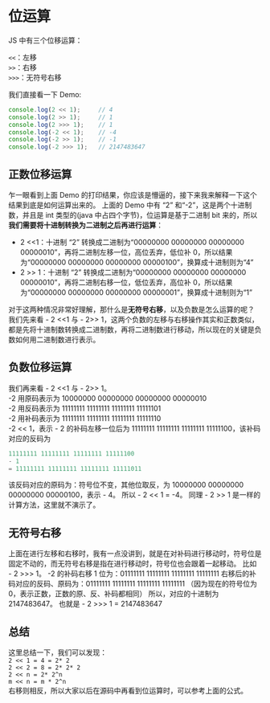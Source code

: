 
# 位运算

JS 中有三个位移运算：

 `<<`：左移   
 `>>`：右移    
 `>>>`：无符号右移  

我们直接看一下 Demo:

```js
console.log(2 << 1);     // 4
console.log(2 >> 1);     // 1
console.log(2 >>> 1);    // 1
console.log(-2 << 1);    // -4
console.log(-2 >> 1);    // -1
console.log(-2 >>> 1);   // 2147483647
```

## 正数位移运算

乍一眼看到上面 Demo 的打印结果，你应该是懵逼的，接下来我来解释一下这个结果到底是如何运算出来的。 上面的 Demo 中有 “2” 和“-2”，这是两个十进制数，并且是 int 类型的(java 中占四个字节)，位运算是基于二进制 bit 来的，所以**我们需要将十进制转换为二进制之后再进行运算**：

*   2 <<1：十进制 “2” 转换成二进制为“00000000 00000000 00000000 00000010”，再将二进制左移一位，高位丢弃，低位补 0，所以结果为“00000000 00000000 00000000 00000100”，换算成十进制则为“4”
*   2 >> 1：十进制 “2” 转换成二进制为“00000000 00000000 00000000 00000010”，再将二进制右移一位，低位丢弃，高位补 0，所以结果为“00000000 00000000 00000000 00000001”，换算成十进制则为“1”

对于这两种情况非常好理解，那什么是**无符号右移**，以及负数是怎么运算的呢？ 我们先来看 - 2 <<1 与 - 2>> 1，这两个负数的左移与右移操作其实和正数类似，都是先将十进制数转换成二进制数，再将二进制数进行移动，所以现在的关键是负数如何用二进制数进行表示。

## 负数位移运算


我们再来看 - 2 <<1 与 - 2>> 1。   
-2 用原码表示为 10000000 00000000 00000000 00000010   
-2 用反码表示为 11111111 11111111 11111111 11111101   
-2 用补码表示为 11111111 11111111 11111111 11111110   
-2 << 1，表示 - 2 的补码左移一位后为 11111111 11111111 11111111 11111100，该补码对应的反码为

```js
11111111 11111111 11111111 11111100
- 1
= 11111111 11111111 11111111 11111011
```

该反码对应的原码为：符号位不变，其他位取反，为 10000000 00000000 00000000 00000100，表示 - 4。 所以 - 2 << 1 = -4。 同理 - 2 >> 1 是一样的计算方法，这里就不演示了。

## 无符号右移

上面在进行左移和右移时，我有一点没讲到，就是在对补码进行移动时，符号位是固定不动的，而无符号右移是指在进行移动时，符号位也会跟着一起移动。 比如 - 2 >>> 1。 -2 的补码右移 1 位为：01111111 11111111 11111111 11111111 右移后的补码对应的反码、原码为：01111111 11111111 11111111 11111111 （因为现在的符号位为 0，表示正数，正数的原、反、补码都相同） 所以，对应的十进制为 2147483647。 也就是 - 2 >>> 1 = 2147483647

## 总结


这里总结一下，我们可以发现：   
`2 << 1 = 4 = 2* 2`   
`2 << 2 = 8 = 2* 2* 2 `  
`2 << n = 2* 2^n `  
`m << n = m * 2^n `  
右移则相反，所以大家以后在源码中再看到位运算时，可以参考上面的公式。
